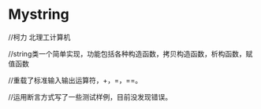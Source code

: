 Mystring
========
//柯力 北理工计算机

//string类一个简单实现，功能包括各种构造函数，拷贝构造函数，析构函数，赋值函数

//重载了标准输入输出运算符，+，=，==。

//运用断言方式写了一些测试样例，目前没发现错误。
